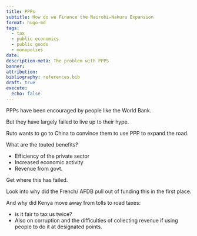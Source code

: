 ```yaml
---
title: PPPs
subtitle: How do we Finance the Nairobi-Nakuru Expansion
format: hugo-md
tags:
  - tax
  - public economics
  - public goods
  - monopolies
date: 
description-meta: The problem with PPPS
banner: 
attribution: 
bibliography: references.bib
draft: true
execute:
  echo: false
---
```


PPPs have been encouraged by people like the World Bank.

But they have largely failed to live up to their hype.

Ruto wants to go to China to convince them to use PPP to expand the road.

What are the touted benefits?
- Efficiency of the private sector
- Increased economic activity
- Revenue from govt.



Get where this has failed.


Look into why did the French/ AFDB pull out of funding this in the first place.

And why did Kenya move away from tolls to road taxes:
- is it fair to tax us twice?
- Also on corruption and the difficulties of collecting revenue if using people to do it at designated points.

